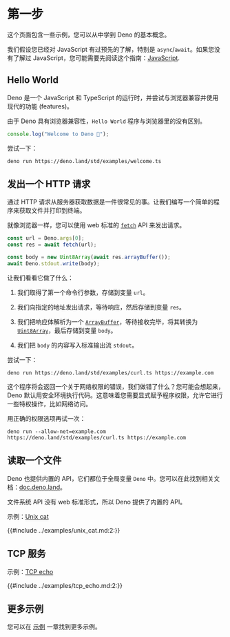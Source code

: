 # 第一步

这个页面包含一些示例，您可以从中学到 Deno 的基本概念。

我们假设您已经对 JavaScript 有过预先的了解，特别是 `async`/`await`。如果您没有了解过 JavaScript，您可能需要先阅读这个指南：[JavaScript](https://developer.mozilla.org/zh-CN/docs/learn/JavaScript).

## Hello World

Deno 是一个 JavaScript 和 TypeScript 的运行时，并尝试与浏览器兼容并使用现代的功能 (features)。

由于 Deno 具有浏览器兼容性，`Hello World` 程序与浏览器里的没有区别。

```ts
console.log("Welcome to Deno 🦕");
```

尝试一下：

```shell
deno run https://deno.land/std/examples/welcome.ts
```

## 发出一个 HTTP 请求

通过 HTTP 请求从服务器获取数据是一件很常见的事。让我们编写一个简单的程序来获取文件并打印到终端。

就像浏览器一样，您可以使用 web 标准的 [`fetch`](https://developer.mozilla.org/zh-CN/docs/Web/API/Fetch_API) API 来发出请求。

```typescript
const url = Deno.args[0];
const res = await fetch(url);

const body = new Uint8Array(await res.arrayBuffer());
await Deno.stdout.write(body);
```

让我们看看它做了什么：

1. 我们取得了第一个命令行参数，存储到变量 `url`。

2. 我们向指定的地址发出请求，等待响应，然后存储到变量 `res`。

3. 我们把响应体解析为一个 [`ArrayBuffer`](https://developer.mozilla.org/zh-CN/docs/Web/JavaScript/Reference/Global_Objects/ArrayBuffer)，等待接收完毕，将其转换为 [`Uint8Array`](https://developer.mozilla.org/zh-CN/docs/Web/JavaScript/Reference/Global_Objects/Uint8Array)，最后存储到变量 `body`。

4. 我们把 `body` 的内容写入标准输出流 `stdout`。

尝试一下：

```shell
deno run https://deno.land/std/examples/curl.ts https://example.com
```

这个程序将会返回一个关于网络权限的错误，我们做错了什么？您可能会想起来，Deno 默认用安全环境执行代码。这意味着您需要显式赋予程序权限，允许它进行一些特权操作，比如网络访问。

用正确的权限选项再试一次：

```shell
deno run --allow-net=example.com https://deno.land/std/examples/curl.ts https://example.com
```

## 读取一个文件

Deno 也提供内置的 API，它们都位于全局变量 `Deno` 中。您可以在此找到相关文档：[doc.deno.land](https://doc.deno.land/https/github.com/denoland/deno/releases/latest/download/lib.deno.d.ts)。

文件系统 API 没有 web 标准形式，所以 Deno 提供了内置的 API。

示例：[Unix cat](../examples/unix_cat.md)

{{#include ../examples/unix_cat.md:2:}}

## TCP 服务

示例：[TCP echo](../examples/tcp_echo.md)

{{#include ../examples/tcp_echo.md:2:}}

## 更多示例

您可以在 [示例](../examples.md) 一章找到更多示例。
